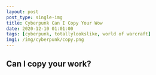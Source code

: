 ```yaml
---
layout: post
post_type: single-img
title: Cyberpunk Can I Copy Your Wow
date: 2020-12-10 01:01:00
tags: [cyberpunk, totallylookslike, world of warcraft]
img1: /img/cyberpunk/copy.png
---
```

## Can I copy your work?
